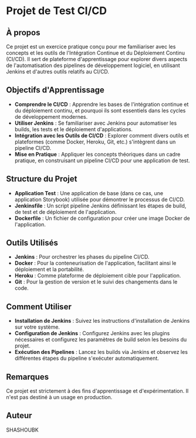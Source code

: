 # Projet de Test CI/CD

## À propos

Ce projet est un exercice pratique conçu pour me familiariser avec les concepts et les outils de l'Intégration Continue et du Déploiement Continu (CI/CD). Il sert de plateforme d'apprentissage pour explorer divers aspects de l'automatisation des pipelines de développement logiciel, en utilisant Jenkins et d'autres outils relatifs au CI/CD.

## Objectifs d'Apprentissage

- **Comprendre le CI/CD** : Apprendre les bases de l'intégration continue et du déploiement continu, et pourquoi ils sont essentiels dans les cycles de développement modernes.
- **Utiliser Jenkins** : Se familiariser avec Jenkins pour automatiser les builds, les tests et le déploiement d'applications.
- **Intégration avec les Outils de CI/CD** : Explorer comment divers outils et plateformes (comme Docker, Heroku, Git, etc.) s'intègrent dans un pipeline CI/CD.
- **Mise en Pratique** : Appliquer les concepts théoriques dans un cadre pratique, en construisant un pipeline CI/CD pour une application de test.

## Structure du Projet

- **Application Test** : Une application de base (dans ce cas, une application Storybook) utilisée pour démontrer le processus de CI/CD.
- **Jenkinsfile** : Un script pipeline Jenkins définissant les étapes de build, de test et de déploiement de l'application.
- **Dockerfile** : Un fichier de configuration pour créer une image Docker de l'application.

## Outils Utilisés

- **Jenkins** : Pour orchestrer les phases du pipeline CI/CD.
- **Docker** : Pour la conteneurisation de l'application, facilitant ainsi le déploiement et la portabilité.
- **Heroku** : Comme plateforme de déploiement cible pour l'application.
- **Git** : Pour la gestion de version et le suivi des changements dans le code.

## Comment Utiliser

- **Installation de Jenkins** : Suivez les instructions d'installation de Jenkins sur votre système.
- **Configuration de Jenkins** : Configurez Jenkins avec les plugins nécessaires et configurez les paramètres de build selon les besoins du projet.
- **Exécution des Pipelines** : Lancez les builds via Jenkins et observez les différentes étapes du pipeline s'exécuter automatiquement.

## Remarques

Ce projet est strictement à des fins d'apprentissage et d'expérimentation. Il n'est pas destiné à un usage en production.

## Auteur

SHASHOUBK
